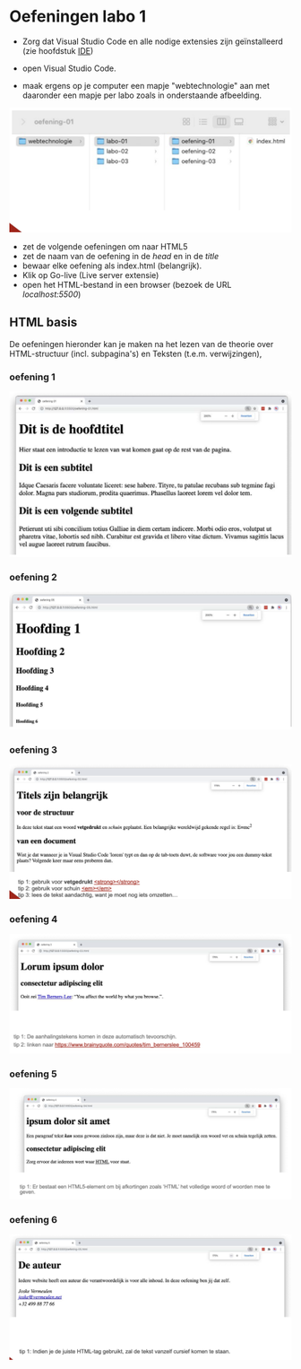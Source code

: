 # Oefeningen labo 1

* Zorg dat Visual Studio Code en alle nodige extensies zijn geïnstalleerd (zie hoofdstuk [IDE](/ide.md))
* open Visual Studio Code.

* maak ergens op je computer een mapje "webtechnologie" aan met daaronder een mapje per labo zoals in onderstaande afbeelding.

![bestandstuctuur.png](bestandstuctuur.png)

* zet de volgende oefeningen om naar HTML5
* zet de naam van de oefening in de _head_ en in de _title_
* bewaar elke oefening als index.html (belangrijk).
* Klik op Go-live (Live server extensie)
* open het HTML-bestand in een browser (bezoek de URL _localhost:5500_)

## HTML basis

De oefeningen hieronder kan je maken na het lezen van de theorie over HTML-structuur (incl. subpagina's) en Teksten (t.e.m. verwijzingen), 

### oefening 1
![oef-1.png](oef-1.png)

### oefening 2
![oef-2.png](oef-2.png)

### oefening 3
![oef-3.png](oef-3.png)

### oefening 4
![oef-4.png](oef-4.png)

### oefening 5
![oef-5.png](oef-5.png)

### oefening 6
![oef-6.png](oef-6.png)